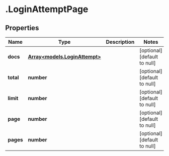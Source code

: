 # .LoginAttemptPage

## Properties
Name | Type | Description | Notes
------------ | ------------- | ------------- | -------------
**docs** | [**Array&lt;models.LoginAttempt&gt;**](models.LoginAttempt.md) |  | [optional] [default to null]
**total** | **number** |  | [optional] [default to null]
**limit** | **number** |  | [optional] [default to null]
**page** | **number** |  | [optional] [default to null]
**pages** | **number** |  | [optional] [default to null]


